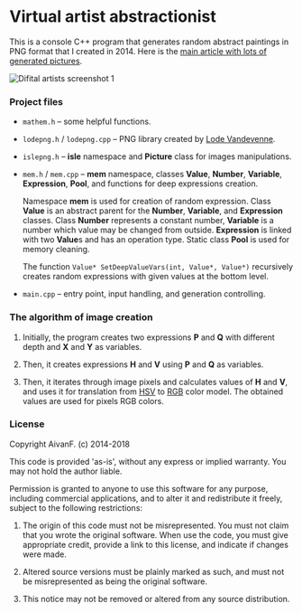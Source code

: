 # Virtual artist abstractionist

This is a console C++ program that generates random abstract paintings in PNG format that I created in 2014.
Here is the [main article with lots of generated pictures](http://www.aivanf.com/eng/note/virtual-artist).

![Difital artists screenshot 1](http://www.aivanf.com/static/abst/p02.png)

### Project files

- `mathem.h` – some helpful functions.

- `lodepng.h` / `lodepng.cpp` – PNG library created by [Lode Vandevenne](http://lodev.org/lodepng/).

- `islepng.h` –  **isle** namespace and **Picture** class for images manipulations.

- `mem.h` / `mem.cpp` – **mem** namespace, classes **Value**, **Number**, **Variable**, **Expression**, **Pool**,
and functions for deep expressions creation.

  Namespace **mem** is used for creation of random expression.
Class **Value** is an abstract parent for the **Number**, **Variable**, and **Expression** classes.
Class **Number** represents a constant number, **Variable** is a number which value may be changed from outside.
**Expression** is linked with two **Value**s and has an operation type.
Static class **Pool** is used for memory cleaning.

  The function `Value* SetDeepValueVars(int, Value*, Value*)` recursively creates random expressions
  with given values at the bottom level.

- `main.cpp` – entry point, input handling, and generation controlling.

### The algorithm of image creation

1. Initially, the program creates two expressions **P** and **Q**
with different depth and **X** and **Y** as variables.

2. Then, it creates expressions **H** and **V** using **P** and **Q** as variables.

3. Then, it iterates through image pixels and calculates values of **H** and **V**,
and uses it for translation from [HSV](https://en.wikipedia.org/wiki/HSL_and_HSV) to [RGB](https://en.wikipedia.org/wiki/RGB_color_model) color model. The obtained values are used for pixels RGB colors.

### License

Copyright AivanF. (c) 2014-2018

This code is provided 'as-is', without any express or implied
warranty. You may not hold the author liable.

Permission is granted to anyone to use this software for any purpose,
including commercial applications, and to alter it and redistribute it
freely, subject to the following restrictions:

1. The origin of this code must not be misrepresented. You must not
claim that you wrote the original software. When use the code, you must give appropriate credit,
provide a link to this license, and indicate if changes were made.

2. Altered source versions must be plainly marked as such, and must not be
misrepresented as being the original software.

3. This notice may not be removed or altered from any source distribution.
    
